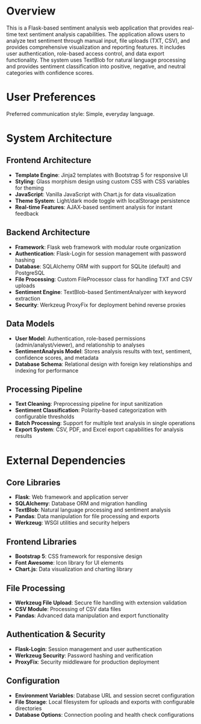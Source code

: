 # Overview

This is a Flask-based sentiment analysis web application that provides real-time text sentiment analysis capabilities. The application allows users to analyze text sentiment through manual input, file uploads (TXT, CSV), and provides comprehensive visualization and reporting features. It includes user authentication, role-based access control, and data export functionality. The system uses TextBlob for natural language processing and provides sentiment classification into positive, negative, and neutral categories with confidence scores.

# User Preferences

Preferred communication style: Simple, everyday language.

# System Architecture

## Frontend Architecture
- **Template Engine**: Jinja2 templates with Bootstrap 5 for responsive UI
- **Styling**: Glass morphism design using custom CSS with CSS variables for theming
- **JavaScript**: Vanilla JavaScript with Chart.js for data visualization
- **Theme System**: Light/dark mode toggle with localStorage persistence
- **Real-time Features**: AJAX-based sentiment analysis for instant feedback

## Backend Architecture
- **Framework**: Flask web framework with modular route organization
- **Authentication**: Flask-Login for session management with password hashing
- **Database**: SQLAlchemy ORM with support for SQLite (default) and PostgreSQL
- **File Processing**: Custom FileProcessor class for handling TXT and CSV uploads
- **Sentiment Engine**: TextBlob-based SentimentAnalyzer with keyword extraction
- **Security**: Werkzeug ProxyFix for deployment behind reverse proxies

## Data Models
- **User Model**: Authentication, role-based permissions (admin/analyst/viewer), and relationship to analyses
- **SentimentAnalysis Model**: Stores analysis results with text, sentiment, confidence scores, and metadata
- **Database Schema**: Relational design with foreign key relationships and indexing for performance

## Processing Pipeline
- **Text Cleaning**: Preprocessing pipeline for input sanitization
- **Sentiment Classification**: Polarity-based categorization with configurable thresholds
- **Batch Processing**: Support for multiple text analysis in single operations
- **Export System**: CSV, PDF, and Excel export capabilities for analysis results

# External Dependencies

## Core Libraries
- **Flask**: Web framework and application server
- **SQLAlchemy**: Database ORM and migration handling
- **TextBlob**: Natural language processing and sentiment analysis
- **Pandas**: Data manipulation for file processing and exports
- **Werkzeug**: WSGI utilities and security helpers

## Frontend Libraries
- **Bootstrap 5**: CSS framework for responsive design
- **Font Awesome**: Icon library for UI elements
- **Chart.js**: Data visualization and charting library

## File Processing
- **Werkzeug File Upload**: Secure file handling with extension validation
- **CSV Module**: Processing of CSV data files
- **Pandas**: Advanced data manipulation and export functionality

## Authentication & Security
- **Flask-Login**: Session management and user authentication
- **Werkzeug Security**: Password hashing and verification
- **ProxyFix**: Security middleware for production deployment

## Configuration
- **Environment Variables**: Database URL and session secret configuration
- **File Storage**: Local filesystem for uploads and exports with configurable directories
- **Database Options**: Connection pooling and health check configurations